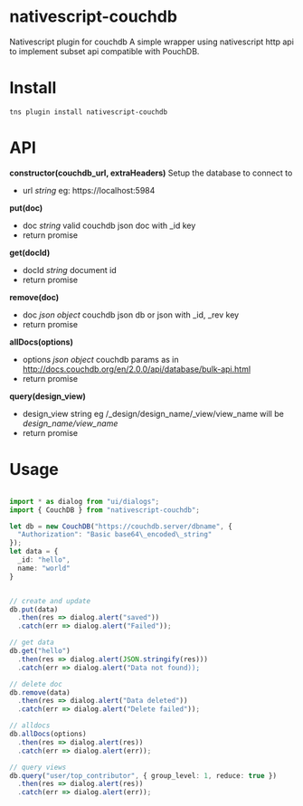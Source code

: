 # nativescript-couchdb
Nativescript plugin for couchdb
A simple wrapper using nativescript http api to implement subset api compatible with PouchDB.

# Install
```
tns plugin install nativescript-couchdb
```

# API

**constructor(couchdb\_url, extraHeaders)**
Setup the database to connect to
- url _string_ eg: https://localhost:5984

**put(doc)**
- doc _string_ valid couchdb json doc with \_id key
- return promise

**get(docId)**
- docId _string_ document id 
- return promise

**remove(doc)**
- doc _json object_ couchdb json db or json with \_id, \_rev key
- return promise

**allDocs(options)**
- options _json object_ couchdb params as in http://docs.couchdb.org/en/2.0.0/api/database/bulk-api.html 
- return promise

**query(design_view)**
- design\_view string eg /\_design/design\_name/\_view/view\_name will be _design\_name/view\_name_
- return promise


# Usage

```typescript

import * as dialog from "ui/dialogs";
import { CouchDB } from "nativescript-couchdb";

let db = new CouchDB("https://couchdb.server/dbname", {
  "Authorization": "Basic base64\_encoded\_string"
});
let data = {
  _id: "hello",
  name: "world" 
}


// create and update
db.put(data)
  .then(res => dialog.alert("saved"))
  .catch(err => dialog.alert("Failed"));

// get data
db.get("hello")
  .then(res => dialog.alert(JSON.stringify(res)))
  .catch(err => dialog.alert("Data not found));

// delete doc
db.remove(data)
  .then(res => dialog.alert("Data deleted"))
  .catch(err => dialog.alert("Delete failed"));

// alldocs
db.allDocs(options)
  .then(res => dialog.alert(res))
  .catch(err => dialog.alert(err));

// query views
db.query("user/top_contributor", { group_level: 1, reduce: true })
  .then(res => dialog.alert(res))
  .catch(err => dialog.alert(err));

```
